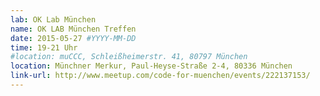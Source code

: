 ```yaml
---
lab: OK Lab München
name: OK LAB München Treffen
date: 2015-05-27 #YYYY-MM-DD
time: 19-21 Uhr
#location: muCCC, Schleißheimerstr. 41, 80797 München
location: Münchner Merkur, Paul-Heyse-Straße 2-4, 80336 München
link-url: http://www.meetup.com/code-for-muenchen/events/222137153/
---
```

